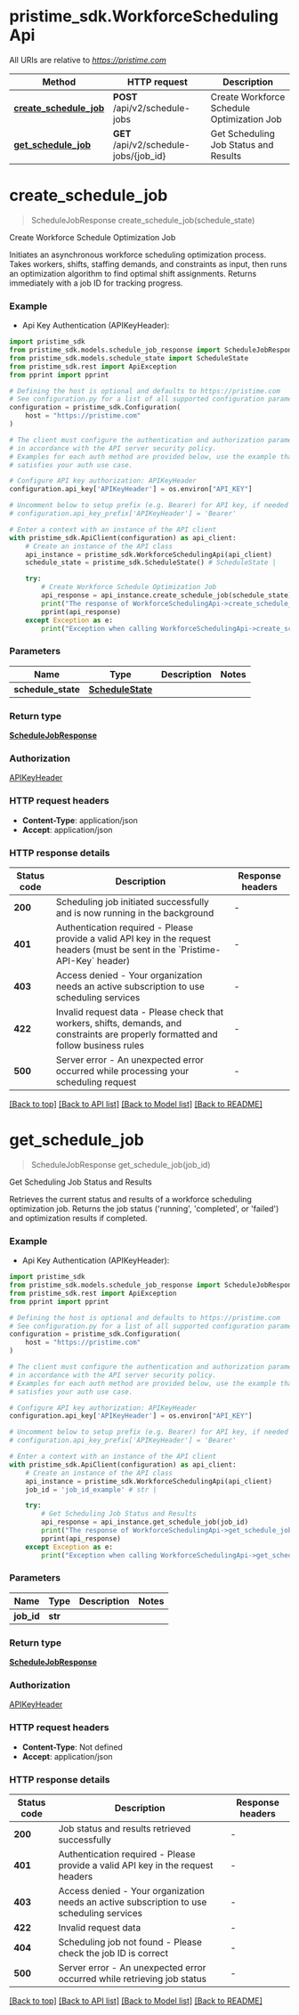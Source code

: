 # pristime_sdk.WorkforceSchedulingApi

All URIs are relative to *https://pristime.com*

Method | HTTP request | Description
------------- | ------------- | -------------
[**create_schedule_job**](WorkforceSchedulingApi.md#create_schedule_job) | **POST** /api/v2/schedule-jobs | Create Workforce Schedule Optimization Job
[**get_schedule_job**](WorkforceSchedulingApi.md#get_schedule_job) | **GET** /api/v2/schedule-jobs/{job_id} | Get Scheduling Job Status and Results


# **create_schedule_job**
> ScheduleJobResponse create_schedule_job(schedule_state)

Create Workforce Schedule Optimization Job

Initiates an asynchronous workforce scheduling optimization process. Takes workers, shifts, staffing demands, and constraints as input, then runs an optimization algorithm to find optimal shift assignments. Returns immediately with a job ID for tracking progress.

### Example

* Api Key Authentication (APIKeyHeader):

```python
import pristime_sdk
from pristime_sdk.models.schedule_job_response import ScheduleJobResponse
from pristime_sdk.models.schedule_state import ScheduleState
from pristime_sdk.rest import ApiException
from pprint import pprint

# Defining the host is optional and defaults to https://pristime.com
# See configuration.py for a list of all supported configuration parameters.
configuration = pristime_sdk.Configuration(
    host = "https://pristime.com"
)

# The client must configure the authentication and authorization parameters
# in accordance with the API server security policy.
# Examples for each auth method are provided below, use the example that
# satisfies your auth use case.

# Configure API key authorization: APIKeyHeader
configuration.api_key['APIKeyHeader'] = os.environ["API_KEY"]

# Uncomment below to setup prefix (e.g. Bearer) for API key, if needed
# configuration.api_key_prefix['APIKeyHeader'] = 'Bearer'

# Enter a context with an instance of the API client
with pristime_sdk.ApiClient(configuration) as api_client:
    # Create an instance of the API class
    api_instance = pristime_sdk.WorkforceSchedulingApi(api_client)
    schedule_state = pristime_sdk.ScheduleState() # ScheduleState | 

    try:
        # Create Workforce Schedule Optimization Job
        api_response = api_instance.create_schedule_job(schedule_state)
        print("The response of WorkforceSchedulingApi->create_schedule_job:\n")
        pprint(api_response)
    except Exception as e:
        print("Exception when calling WorkforceSchedulingApi->create_schedule_job: %s\n" % e)
```



### Parameters


Name | Type | Description  | Notes
------------- | ------------- | ------------- | -------------
 **schedule_state** | [**ScheduleState**](ScheduleState.md)|  | 

### Return type

[**ScheduleJobResponse**](ScheduleJobResponse.md)

### Authorization

[APIKeyHeader](../README.md#APIKeyHeader)

### HTTP request headers

 - **Content-Type**: application/json
 - **Accept**: application/json

### HTTP response details

| Status code | Description | Response headers |
|-------------|-------------|------------------|
**200** | Scheduling job initiated successfully and is now running in the background |  -  |
**401** | Authentication required - Please provide a valid API key in the request headers (must be sent in the &#x60;Pristime-API-Key&#x60; header) |  -  |
**403** | Access denied - Your organization needs an active subscription to use scheduling services |  -  |
**422** | Invalid request data - Please check that workers, shifts, demands, and constraints are properly formatted and follow business rules |  -  |
**500** | Server error - An unexpected error occurred while processing your scheduling request |  -  |

[[Back to top]](#) [[Back to API list]](../README.md#documentation-for-api-endpoints) [[Back to Model list]](../README.md#documentation-for-models) [[Back to README]](../README.md)

# **get_schedule_job**
> ScheduleJobResponse get_schedule_job(job_id)

Get Scheduling Job Status and Results

Retrieves the current status and results of a workforce scheduling optimization job. Returns the job status ('running', 'completed', or 'failed') and optimization results if completed.

### Example

* Api Key Authentication (APIKeyHeader):

```python
import pristime_sdk
from pristime_sdk.models.schedule_job_response import ScheduleJobResponse
from pristime_sdk.rest import ApiException
from pprint import pprint

# Defining the host is optional and defaults to https://pristime.com
# See configuration.py for a list of all supported configuration parameters.
configuration = pristime_sdk.Configuration(
    host = "https://pristime.com"
)

# The client must configure the authentication and authorization parameters
# in accordance with the API server security policy.
# Examples for each auth method are provided below, use the example that
# satisfies your auth use case.

# Configure API key authorization: APIKeyHeader
configuration.api_key['APIKeyHeader'] = os.environ["API_KEY"]

# Uncomment below to setup prefix (e.g. Bearer) for API key, if needed
# configuration.api_key_prefix['APIKeyHeader'] = 'Bearer'

# Enter a context with an instance of the API client
with pristime_sdk.ApiClient(configuration) as api_client:
    # Create an instance of the API class
    api_instance = pristime_sdk.WorkforceSchedulingApi(api_client)
    job_id = 'job_id_example' # str | 

    try:
        # Get Scheduling Job Status and Results
        api_response = api_instance.get_schedule_job(job_id)
        print("The response of WorkforceSchedulingApi->get_schedule_job:\n")
        pprint(api_response)
    except Exception as e:
        print("Exception when calling WorkforceSchedulingApi->get_schedule_job: %s\n" % e)
```



### Parameters


Name | Type | Description  | Notes
------------- | ------------- | ------------- | -------------
 **job_id** | **str**|  | 

### Return type

[**ScheduleJobResponse**](ScheduleJobResponse.md)

### Authorization

[APIKeyHeader](../README.md#APIKeyHeader)

### HTTP request headers

 - **Content-Type**: Not defined
 - **Accept**: application/json

### HTTP response details

| Status code | Description | Response headers |
|-------------|-------------|------------------|
**200** | Job status and results retrieved successfully |  -  |
**401** | Authentication required - Please provide a valid API key in the request headers |  -  |
**403** | Access denied - Your organization needs an active subscription to use scheduling services |  -  |
**422** | Invalid request data |  -  |
**404** | Scheduling job not found - Please check the job ID is correct |  -  |
**500** | Server error - An unexpected error occurred while retrieving job status |  -  |

[[Back to top]](#) [[Back to API list]](../README.md#documentation-for-api-endpoints) [[Back to Model list]](../README.md#documentation-for-models) [[Back to README]](../README.md)

